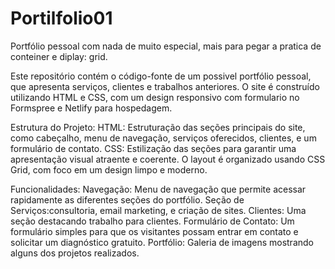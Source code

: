 # Portilfolio01

Portfólio pessoal com nada de muito especial, mais para pegar a pratica de conteiner e diplay: grid.

Este repositório contém o código-fonte de um possivel portfólio pessoal, que apresenta serviços, clientes e trabalhos anteriores. O site é construído utilizando HTML e CSS, com um design responsivo com formulario no Formspree e Netlify para hospedagem.

Estrutura do Projeto:
HTML: Estruturação das seções principais do site, como cabeçalho, menu de navegação, serviços oferecidos, clientes, e um formulário de contato.
CSS: Estilização das seções para garantir uma apresentação visual atraente e coerente. O layout é organizado usando CSS Grid, com foco em um design limpo e moderno.

Funcionalidades:
Navegação: Menu de navegação que permite acessar rapidamente as diferentes seções do portfólio.
Seção de Serviços:consultoria, email marketing, e criação de sites.
Clientes: Uma seção destacando trabalho para clientes.
Formulário de Contato: Um formulário simples para que os visitantes possam entrar em contato e solicitar um diagnóstico gratuito.
Portfólio: Galeria de imagens mostrando alguns dos projetos realizados.
